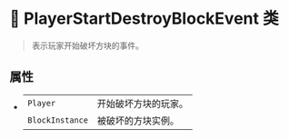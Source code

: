 # 🔖 PlayerStartDestroyBlockEvent 类

>表示玩家开始破坏方块的事件。

## 属性
- 
    |||
    |-|-|
    |`Player`|开始破坏方块的玩家。|
    |`BlockInstance`|被破坏的方块实例。|